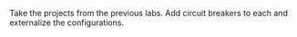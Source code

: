 Take the projects from the previous labs. Add circuit breakers to each and externalize the configurations.
